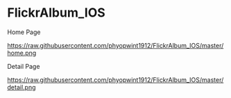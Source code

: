 # FlickrAlbum_IOS
Home Page

https://raw.githubusercontent.com/phyopwint1912/FlickrAlbum_IOS/master/home.png

Detail Page

https://raw.githubusercontent.com/phyopwint1912/FlickrAlbum_IOS/master/detail.png

